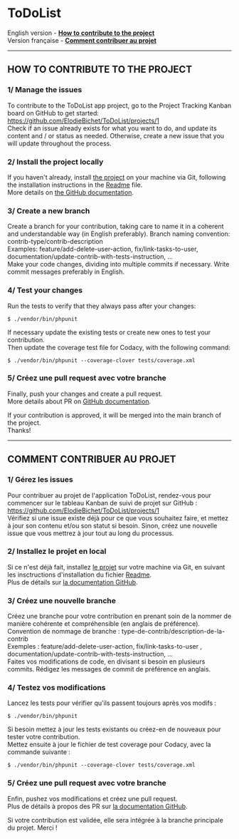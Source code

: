ToDoList
========

English version - __[How to contribute to the project](#how-to-contribute-to-the-project)__  
Version française - __[Comment contribuer au projet](#comment-contribuer-au-projet)__  

---
## HOW TO CONTRIBUTE TO THE PROJECT

### 1/ Manage the issues
To contribute to the ToDoList app project, go to the Project Tracking Kanban board on GitHub to get started: https://github.com/ElodieBichet/ToDoList/projects/1  
Check if an issue already exists for what you want to do, and update its content and / or status as needed. Otherwise, create a new issue that you will update throughout the process.

### 2/ Install the project locally
If you haven't already, install [the project](https://github.com/ElodieBichet/ToDoList) on your machine via Git, following the installation instructions in the [Readme](README.md) file.  
More details on [the GitHub documentation](https://docs.github.com/en/get-started/quickstart/fork-a-repo).

### 3/ Create a new branch
Create a branch for your contribution, taking care to name it in a coherent and understandable way (in English preferably).
Branch naming convention: contrib-type/contrib-description  
Examples: feature/add-delete-user-action, fix/link-tasks-to-user, documentation/update-contrib-with-tests-instruction, ...  
Make your code changes, dividing into multiple commits if necessary. Write commit messages preferably in English.

### 4/ Test your changes
Run the tests to verify that they always pass after your changes:
```
$ ./vendor/bin/phpunit
```
If necessary update the existing tests or create new ones to test your contribution.  
Then update the coverage test file for Codacy, with the following command:
```
$ ./vendor/bin/phpunit --coverage-clover tests/coverage.xml
```

### 5/ Créez une pull request avec votre branche
Finally, push your changes and create a pull request.  
More details about PR on [GitHub documentation](https://docs.github.com/en/github/collaborating-with-pull-requests/proposing-changes-to-your-work-with-pull-requests/about-pull-requests).  

If your contribution is approved, it will be merged into the main branch of the project.  
Thanks!

---
## COMMENT CONTRIBUER AU PROJET

### 1/ Gérez les issues
Pour contribuer au projet de l'application ToDoList, rendez-vous pour commencer sur le tableau Kanban de suivi de projet sur GitHub : https://github.com/ElodieBichet/ToDoList/projects/1  
Vérifiez si une issue existe déjà pour ce que vous souhaitez faire, et mettez à jour son contenu et/ou son statut si besoin. Sinon, créez une nouvelle issue que vous mettrez à jour tout au long du processus.

### 2/ Installez le projet en local
Si ce n'est déjà fait, installez [le projet](https://github.com/ElodieBichet/ToDoList) sur votre machine via Git, en suivant les insctructions d'installation du fichier [Readme](README.md).  
Plus de détails sur [la documentation GitHub](https://docs.github.com/en/get-started/quickstart/fork-a-repo).

### 3/ Créez une nouvelle branche
Créez une branche pour votre contribution en prenant soin de la nommer de manière cohérente et compréhensible (en anglais de préférence).  
Convention de nommage de branche : type-de-contrib/description-de-la-contrib  
Exemples : feature/add-delete-user-action, fix/link-tasks-to-user , documentation/update-contrib-with-tests-instruction, ...  
Faites vos modifications de code, en divisant si besoin en plusieurs commits. Rédigez les messages de commit de préférence en anglais.

### 4/ Testez vos modifications
Lancez les tests pour vérifier qu'ils passent toujours après vos modifs :
```
$ ./vendor/bin/phpunit
```
Si besoin mettez à jour les tests existants ou créez-en de nouveaux pour tester votre contribution.  
Mettez ensuite à jour le fichier de test coverage pour Codacy, avec la commande suivante :
```
$ ./vendor/bin/phpunit --coverage-clover tests/coverage.xml
```

### 5/ Créez une pull request avec votre branche
Enfin, pushez vos modifications et créez une pull request.  
Plus de détails à propos des PR sur [la documentation GitHub](https://docs.github.com/en/github/collaborating-with-pull-requests/proposing-changes-to-your-work-with-pull-requests/about-pull-requests).  

Si votre contribution est validée, elle sera intégrée à la branche principale du projet.
Merci !